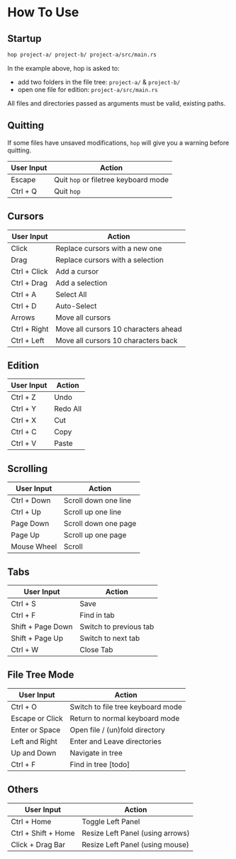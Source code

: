 # How To Use

## Startup

```sh
hop project-a/ project-b/ project-a/src/main.rs
```

In the example above, hop is asked to:
- add two folders in the file tree: `project-a/` & `project-b/`
- open one file for edition: `project-a/src/main.rs`

All files and directories passed as arguments must be valid, existing paths.

## Quitting

If some files have unsaved modifications, `hop` will give you a warning
before quitting.

| User Input           | Action                               |
|----------------------|--------------------------------------|
| Escape               | Quit `hop` or filetree keyboard mode |
| Ctrl + Q             | Quit `hop`                           |

## Cursors

| User Input           | Action                               |
|----------------------|--------------------------------------|
| Click                | Replace cursors with a new one       |
| Drag                 | Replace cursors with a selection     |
| Ctrl + Click         | Add a cursor                         |
| Ctrl + Drag          | Add a selection                      |
| Ctrl + A             | Select All                           |
| Ctrl + D             | Auto-Select                          |
| Arrows               | Move all cursors                     |
| Ctrl + Right         | Move all cursors 10 characters ahead |
| Ctrl + Left          | Move all cursors 10 characters back  |

## Edition

| User Input           | Action                               |
|----------------------|--------------------------------------|
| Ctrl + Z             | Undo                                 |
| Ctrl + Y             | Redo All                             |
| Ctrl + X             | Cut                                  |
| Ctrl + C             | Copy                                 |
| Ctrl + V             | Paste                                |

## Scrolling

| User Input           | Action                               |
|----------------------|--------------------------------------|
| Ctrl + Down          | Scroll down one line                 |
| Ctrl + Up            | Scroll up one line                   |
| Page Down            | Scroll down one page                 |
| Page Up              | Scroll up one page                   |
| Mouse Wheel          | Scroll                               |

## Tabs

| User Input           | Action                               |
|----------------------|--------------------------------------|
| Ctrl + S             | Save                                 |
| Ctrl + F             | Find in tab                          |
| Shift + Page Down    | Switch to previous tab               |
| Shift + Page Up      | Switch to next tab                   |
| Ctrl + W             | Close Tab                            |

## File Tree Mode

| User Input           | Action                               |
|----------------------|--------------------------------------|
| Ctrl + O             | Switch to file tree keyboard mode    |
| Escape or Click      | Return to normal keyboard mode       |
| Enter or Space       | Open file / (un)fold directory       |
| Left and Right       | Enter and Leave directories          |
| Up and Down          | Navigate in tree                     |
| Ctrl + F             | Find in tree                  [todo] |

## Others

| User Input           | Action                               |
|----------------------|--------------------------------------|
| Ctrl + Home          | Toggle Left Panel                    |
| Ctrl + Shift + Home  | Resize Left Panel (using arrows)     |
| Click + Drag Bar     | Resize Left Panel (using mouse)      |